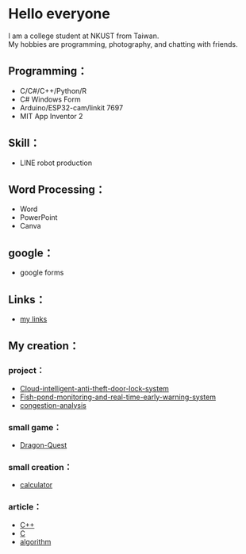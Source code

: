 # Hello everyone
I am a college student at NKUST from Taiwan.  
My hobbies are programming, photography, and chatting with friends.
## Programming：
- C/C#/C++/Python/R
- C# Windows Form
- Arduino/ESP32-cam/linkit 7697
- MIT App Inventor 2
## Skill：
- LINE robot production
## Word Processing：
- Word
- PowerPoint
- Canva
## google：
- google forms
## Links：
- [my links](https://bento.me/xixa3333)

## My creation：
### project：
- [Cloud-intelligent-anti-theft-door-lock-system ](https://github.com/xixa3333/Cloud-intelligent-anti-theft-door-lock-system)
- [Fish-pond-monitoring-and-real-time-early-warning-system](https://github.com/xixa3333/Fish-pond-monitoring-and-real-time-early-warning-system)
- [congestion-analysis](https://github.com/xixa3333/congestion-analysis)
### small game：
- [Dragon-Quest](https://github.com/xixa3333/Dragon-Quest)
### small creation：
- [calculator](https://github.com/xixa3333/calculator)
### article：
- [C++](https://github.com/xixa3333/C-Plus-Plus-Textbook/blob/main/%E7%9B%AE%E9%8C%84.md)
- [C](https://github.com/xixa3333/C-Textbook/blob/main/%E7%9B%AE%E9%8C%84.md)
- [algorithm](https://github.com/xixa3333/algorithm/blob/main/%E7%9B%AE%E9%8C%84.md)
